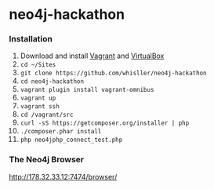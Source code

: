 neo4j-hackathon
===============

### Installation

1. Download and install [Vagrant](https://www.vagrantup.com/) and [VirtualBox](https://www.virtualbox.org/)
2. `cd ~/Sites`
3. `git clone https://github.com/whisller/neo4j-hackathon`
4. `cd neo4j-hackathon`
5. `vagrant plugin install vagrant-omnibus`
6. `vagrant up`
7. `vagrant ssh`
8. `cd /vagrant/src`
9. `curl -sS https://getcomposer.org/installer | php`
10. `./composer.phar install`
11. `php neo4jphp_connect_test.php`

### The Neo4j Browser
http://178.32.33.12:7474/browser/
